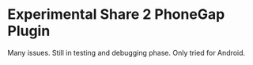 # Experimental Share 2 PhoneGap Plugin

Many issues. Still in testing and debugging phase. Only tried for Android.

